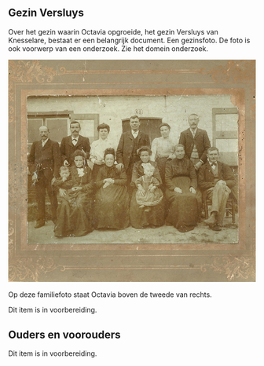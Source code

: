 ## Gezin Versluys

Over het gezin waarin Octavia opgroeide, het gezin Versluys van Knesselare, bestaat er een belangrijk document. Een gezinsfoto. De foto is ook voorwerp van een onderzoek. Zie het domein onderzoek.

![3-versluys](3-versluys.jpg)

Op deze familiefoto staat Octavia boven de tweede van rechts. 

Dit item is in voorbereiding.


## Ouders en voorouders

Dit item is in voorbereiding.